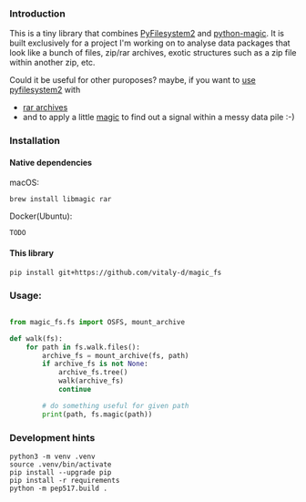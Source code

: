 ### Introduction

This is a tiny library that combines [PyFilesystem2](https://docs.pyfilesystem.org/en/latest/index.html) and [python-magic](https://pypi.org/project/python-magic/). It is built exclusively for a project I'm working on to analyse data packages that look like a bunch of files, zip/rar archives, exotic structures such as a zip file within another zip, etc.

Could it be useful for other puroposes? maybe, if you want to [use pyfilesystem2](https://docs.pyfilesystem.org/en/latest/guide.html#why-use-pyfilesystem) with
 - [rar archives](https://rarfile.readthedocs.io/index.html)
 - and to apply a little [magic](https://pypi.org/project/python-magic/) to find out a signal within a messy data pile :-)


### Installation

#### Native dependencies
macOS:
```
brew install libmagic rar
```

Docker(Ubuntu):
```
TODO
```

#### This library 
```
pip install git+https://github.com/vitaly-d/magic_fs
```

### Usage:
```python

from magic_fs.fs import OSFS, mount_archive

def walk(fs):
    for path in fs.walk.files():
        archive_fs = mount_archive(fs, path)
        if archive_fs is not None:
            archive_fs.tree()
            walk(archive_fs)
            continue

        # do something useful for given path
        print(path, fs.magic(path))

```


### Development hints
```
python3 -m venv .venv
source .venv/bin/activate
pip install --upgrade pip
pip install -r requirements
python -m pep517.build .
```


